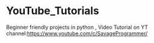# YouTube_Tutorials
Beginner friendly projects in python , Video Tutorial on YT channel:https://www.youtube.com/c/SavageProgrammer/
